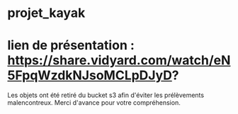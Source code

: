 # projet_kayak

# lien de présentation : https://share.vidyard.com/watch/eN5FpqWzdkNJsoMCLpDJyD?

Les objets ont été retiré du bucket s3 afin d'éviter les prélèvements malencontreux. Merci d'avance pour votre compréhension.
